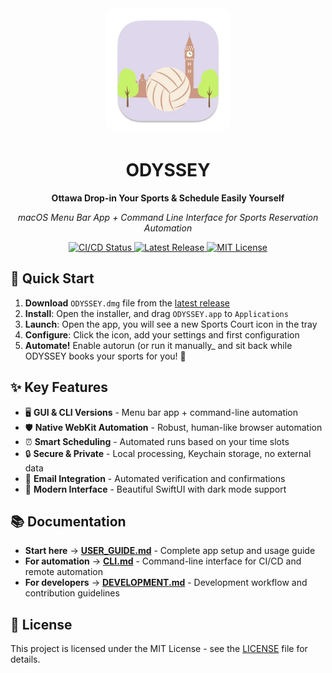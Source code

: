 <div align="center">
  <img src="Assets/AppIcon.iconset/icon_512x512.png" alt="ODYSSEY Logo" width="200" style="border-radius: 20px;">
  <h1>ODYSSEY</h1>
  <p><strong>Ottawa Drop-in Your Sports & Schedule Easily Yourself</strong></p>
  <p><em>macOS Menu Bar App + Command Line Interface for Sports Reservation Automation</em></p>
  <p>
    <a href="https://github.com/Amet13/ODYSSEY/actions/workflows/ci-cd.yml">
<img src="https://github.com/Amet13/ODYSSEY/actions/workflows/ci-cd.yml/badge.svg" alt="CI/CD Status">
    </a>
    <a href="https://github.com/Amet13/ODYSSEY/releases">
      <img src="https://img.shields.io/github/v/release/Amet13/ODYSSEY?label=version" alt="Latest Release">
    </a>
    <a href="https://github.com/Amet13/ODYSSEY/blob/main/LICENSE">
      <img src="https://img.shields.io/badge/License-MIT-green" alt="MIT License">
    </a>
  </p>
</div>

## 🚀 Quick Start

1. **Download** `ODYSSEY.dmg` file from the [latest release](https://github.com/Amet13/ODYSSEY/releases/latest/)
2. **Install**: Open the installer, and drag `ODYSSEY.app` to `Applications`
3. **Launch**: Open the app, you will see a new Sports Court icon in the tray
4. **Configure**: Click the icon, add your settings and first configuration
5. **Automate!** Enable autorun (or run it manually\_ and sit back while ODYSSEY books your sports for you! 🎉

## ✨ Key Features

- 🖥️ **GUI & CLI Versions** - Menu bar app + command-line automation
- 🛡️ **Native WebKit Automation** - Robust, human-like browser automation
- ⏰ **Smart Scheduling** - Automated runs based on your time slots
- 🔒 **Secure & Private** - Local processing, Keychain storage, no external data
- 📧 **Email Integration** - Automated verification and confirmations
- 🎨 **Modern Interface** - Beautiful SwiftUI with dark mode support

## 📚 Documentation

- **Start here** → **[USER_GUIDE.md](Documentation/USER_GUIDE.md)** - Complete app setup and usage guide
- **For automation** → **[CLI.md](Documentation/CLI.md)** - Command-line interface for CI/CD and remote automation
- **For developers** → **[DEVELOPMENT.md](Documentation/DEVELOPMENT.md)** - Development workflow and contribution guidelines

## 📄 License

This project is licensed under the MIT License - see the [LICENSE](LICENSE) file for details.
